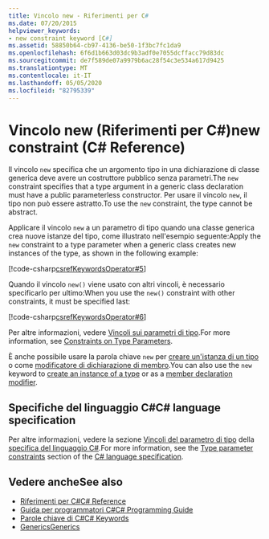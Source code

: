 ```yaml
---
title: Vincolo new - Riferimenti per C#
ms.date: 07/20/2015
helpviewer_keywords:
- new constraint keyword [C#]
ms.assetid: 58850b64-cb97-4136-be50-1f3bc7fc1da9
ms.openlocfilehash: 6f6d1b663d03dc9b3adf0e7055dcffacc79d83dc
ms.sourcegitcommit: de7f589de07a9979b6ac28f54c3e534a617d9425
ms.translationtype: MT
ms.contentlocale: it-IT
ms.lasthandoff: 05/05/2020
ms.locfileid: "82795339"
---
```

# <a name="new-constraint-c-reference"></a><span data-ttu-id="6dbd7-102">Vincolo new (Riferimenti per C#)</span><span class="sxs-lookup"><span data-stu-id="6dbd7-102">new constraint (C# Reference)</span></span>

<span data-ttu-id="6dbd7-103">Il vincolo `new` specifica che un argomento tipo in una dichiarazione di classe generica deve avere un costruttore pubblico senza parametri.</span><span class="sxs-lookup"><span data-stu-id="6dbd7-103">The `new` constraint specifies that a type argument in a generic class declaration must have a public parameterless constructor.</span></span> <span data-ttu-id="6dbd7-104">Per usare il vincolo `new`, il tipo non può essere astratto.</span><span class="sxs-lookup"><span data-stu-id="6dbd7-104">To use the `new` constraint, the type cannot be abstract.</span></span>

<span data-ttu-id="6dbd7-105">Applicare il vincolo `new` a un parametro di tipo quando una classe generica crea nuove istanze del tipo, come illustrato nell'esempio seguente:</span><span class="sxs-lookup"><span data-stu-id="6dbd7-105">Apply the `new` constraint to a type parameter when a generic class creates new instances of the type, as shown in the following example:</span></span>

[!code-csharp[csrefKeywordsOperator#5](~/samples/snippets/csharp/VS_Snippets_VBCSharp/csrefKeywordsOperator/CS/csrefKeywordsOperators.cs#5)]

<span data-ttu-id="6dbd7-106">Quando il vincolo `new()` viene usato con altri vincoli, è necessario specificarlo per ultimo:</span><span class="sxs-lookup"><span data-stu-id="6dbd7-106">When you use the `new()` constraint with other constraints, it must be specified last:</span></span>

[!code-csharp[csrefKeywordsOperator#6](~/samples/snippets/csharp/VS_Snippets_VBCSharp/csrefKeywordsOperator/CS/csrefKeywordsOperators.cs#6)]

<span data-ttu-id="6dbd7-107">Per altre informazioni, vedere [Vincoli sui parametri di tipo](../../programming-guide/generics/constraints-on-type-parameters.md).</span><span class="sxs-lookup"><span data-stu-id="6dbd7-107">For more information, see [Constraints on Type Parameters](../../programming-guide/generics/constraints-on-type-parameters.md).</span></span>

<span data-ttu-id="6dbd7-108">È anche possibile usare la parola chiave `new` per [creare un'istanza di un tipo](../operators/new-operator.md) o come [modificatore di dichiarazione di membro](new-modifier.md).</span><span class="sxs-lookup"><span data-stu-id="6dbd7-108">You can also use the `new` keyword to [create an instance of a type](../operators/new-operator.md) or as a [member declaration modifier](new-modifier.md).</span></span>

## <a name="c-language-specification"></a><span data-ttu-id="6dbd7-109">Specifiche del linguaggio C#</span><span class="sxs-lookup"><span data-stu-id="6dbd7-109">C# language specification</span></span>

<span data-ttu-id="6dbd7-110">Per altre informazioni, vedere la sezione [Vincoli del parametro di tipo](~/_csharplang/spec/classes.md#type-parameter-constraints) della [specifica del linguaggio C#](~/_csharplang/spec/introduction.md).</span><span class="sxs-lookup"><span data-stu-id="6dbd7-110">For more information, see the [Type parameter constraints](~/_csharplang/spec/classes.md#type-parameter-constraints) section of the [C# language specification](~/_csharplang/spec/introduction.md).</span></span>

## <a name="see-also"></a><span data-ttu-id="6dbd7-111">Vedere anche</span><span class="sxs-lookup"><span data-stu-id="6dbd7-111">See also</span></span>

- [<span data-ttu-id="6dbd7-112">Riferimenti per C#</span><span class="sxs-lookup"><span data-stu-id="6dbd7-112">C# Reference</span></span>](../index.md)
- [<span data-ttu-id="6dbd7-113">Guida per programmatori C#</span><span class="sxs-lookup"><span data-stu-id="6dbd7-113">C# Programming Guide</span></span>](../../programming-guide/index.md)
- [<span data-ttu-id="6dbd7-114">Parole chiave di C#</span><span class="sxs-lookup"><span data-stu-id="6dbd7-114">C# Keywords</span></span>](index.md)
- [<span data-ttu-id="6dbd7-115">Generics</span><span class="sxs-lookup"><span data-stu-id="6dbd7-115">Generics</span></span>](../../programming-guide/generics/index.md)
